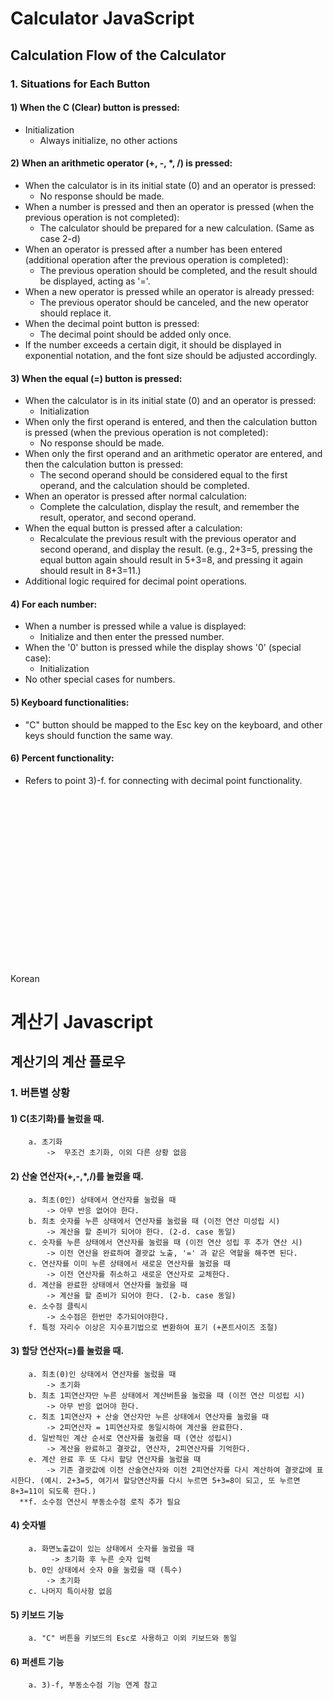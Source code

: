# Calculator JavaScript

## Calculation Flow of the Calculator

### 1. Situations for Each Button

#### 1) When the C (Clear) button is pressed:
   - Initialization
     - Always initialize, no other actions

#### 2) When an arithmetic operator (+, -, *, /) is pressed:
   - When the calculator is in its initial state (0) and an operator is pressed:
     - No response should be made.
   - When a number is pressed and then an operator is pressed (when the previous operation is not completed):
     - The calculator should be prepared for a new calculation. (Same as case 2-d)
   - When an operator is pressed after a number has been entered (additional operation after the previous operation is completed):
     - The previous operation should be completed, and the result should be displayed, acting as '='.
   - When a new operator is pressed while an operator is already pressed:
     - The previous operator should be canceled, and the new operator should replace it.
   - When the decimal point button is pressed:
     - The decimal point should be added only once.
   - If the number exceeds a certain digit, it should be displayed in exponential notation, and the font size should be adjusted accordingly.

#### 3) When the equal (=) button is pressed:
   - When the calculator is in its initial state (0) and an operator is pressed:
     - Initialization
   - When only the first operand is entered, and then the calculation button is pressed (when the previous operation is not completed):
     - No response should be made.
   - When only the first operand and an arithmetic operator are entered, and then the calculation button is pressed:
     - The second operand should be considered equal to the first operand, and the calculation should be completed.
   - When an operator is pressed after normal calculation:
     - Complete the calculation, display the result, and remember the result, operator, and second operand.
   - When the equal button is pressed after a calculation:
     - Recalculate the previous result with the previous operator and second operand, and display the result. (e.g., 2+3=5, pressing the equal button again should result in 5+3=8, and pressing it again should result in 8+3=11.)
   - Additional logic required for decimal point operations.

#### 4) For each number:
   - When a number is pressed while a value is displayed:
     - Initialize and then enter the pressed number.
   - When the '0' button is pressed while the display shows '0' (special case):
     - Initialization
   - No other special cases for numbers.

#### 5) Keyboard functionalities:
   - "C" button should be mapped to the Esc key on the keyboard, and other keys should function the same way.

#### 6) Percent functionality:
   - Refers to point 3)-f. for connecting with decimal point functionality.




<br><br><br><br><br><br><br><br><br><br><br><br><br><br><br><br>




Korean

# 계산기 Javascript

## 계산기의 계산 플로우

### 1. 버튼별 상황

####     1) C(초기화)를 눌렀을 때.
        a. 초기화
            ->  무조건 초기화, 이외 다른 상황 없음

####     2) 산술 연산자(+,-,*,/)를 눌렀을 때.
        a. 최초(0인) 상태에서 연산자를 눌렀을 때
            -> 아무 반응 없어야 한다.
        b. 최초 숫자를 누른 상태에서 연산자를 눌렀을 때 (이전 연산 미성립 시)
            -> 계산을 할 준비가 되어야 한다. (2-d. case 동일)
        c. 숫자를 누른 상태에서 연산자를 눌렀을 때 (이전 연산 성립 후 추가 연산 시)
            -> 이전 연산을 완료하여 결괏값 노출, '=' 과 같은 역할을 해주면 된다.
        c. 연산자를 이미 누른 상태에서 새로운 연산자를 눌렀을 때
            -> 이전 연산자를 취소하고 새로운 연산자로 교체한다.
        d. 계산을 완료한 상태에서 연산자를 눌렀을 때
            -> 계산을 할 준비가 되어야 한다. (2-b. case 동일)
        e. 소수점 클릭시 
            -> 소수점은 한번만 추가되어야한다.
        f. 특정 자리수 이상은 지수표기법으로 변환하여 표기 (+폰트사이즈 조절)

####     3) 할당 연산자(=)를 눌렀을 때.
        a. 최초(0)인 상태에서 연산자를 눌렀을 때
            -> 초기화
        b. 최초 1피연산자만 누른 상태에서 계산버튼을 눌렀을 때 (이전 연산 미성립 시)
            -> 아무 반응 없어야 한다.
        c. 최초 1피연산자 + 산술 연산자만 누른 상태에서 연산자를 눌렀을 때
            -> 2피연산자 = 1피연산자로 동일시하여 계산을 완료한다.
        d. 일반적인 계산 순서로 연산자를 눌렀을 때 (연산 성립시)
            -> 계산을 완료하고 결괏값, 연산자, 2피연산자를 기억한다.
        e. 계산 완료 후 또 다시 할당 연산자를 눌렀을 때
            -> 기존 결괏값에 이전 산술연산자와 이전 2피연산자를 다시 계산하여 결괏값에 표시한다. (예시. 2+3=5, 여기서 할당연산자를 다시 누르면 5+3=8이 되고, 또 누르면 8+3=11이 되도록 한다.)
      **f. 소수점 연산시 부동소수점 로직 추가 필요

####     4) 숫자별
        a. 화면노출값이 있는 상태에서 숫자를 눌렀을 때
             -> 초기화 후 누른 숫자 입력
        b. 0인 상태에서 숫자 0을 눌렀을 때 (특수)
            -> 초기화
        c. 나머지 특이사항 없음

####     5) 키보드 기능
        a. "C" 버튼을 키보드의 Esc로 사용하고 이외 키보드와 동일


####     6) 퍼센트 기능
        a. 3)-f, 부동소수점 기능 연계 참고



